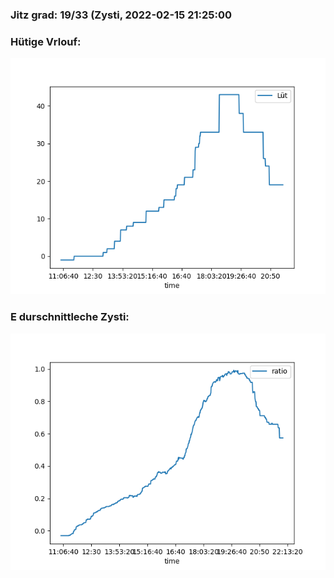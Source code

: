 ### Jitz grad: 19/33 (Zysti, 2022-02-15 21:25:00

### Hütige Vrlouf:
![Graph](Today.png)

### E durschnittleche Zysti:
![Graph](Zysti.png)